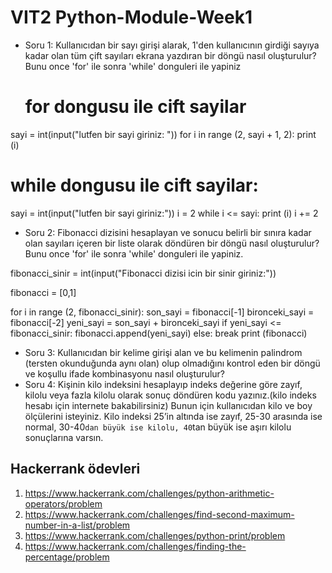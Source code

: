 # VIT2 Python-Module-Week1
- Soru 1: Kullanıcıdan bir sayı girişi alarak, 1'den kullanıcının girdiği sayıya kadar olan tüm çift sayıları ekrana yazdıran bir döngü nasıl oluşturulur? Bunu once 'for' ile sonra 'while' donguleri ile yapiniz

  # for dongusu ile cift sayilar
sayi = int(input("lutfen bir sayi giriniz: "))
for i in range (2, sayi + 1, 2):
    print (i)
# while dongusu ile cift sayilar:

sayi = int(input("lutfen bir sayi giriniz:"))
i = 2
while i <= sayi:
      print (i)
      i += 2

- Soru 2: Fibonacci dizisini hesaplayan ve sonucu belirli bir sınıra kadar olan sayıları içeren bir liste olarak döndüren bir döngü nasıl oluşturulur? Bunu once 'for' ile sonra 'while' donguleri ile yapiniz.

fibonacci_sinir = int(input("Fibonacci dizisi icin bir sinir giriniz:"))

fibonacci = [0,1]

for i in range (2, fibonacci_sinir):
    son_sayi = fibonacci[-1]
    bironceki_sayi = fibonacci[-2]
    yeni_sayi = son_sayi + bironceki_sayi
    if yeni_sayi <= fibonacci_sinir:
       fibonacci.append(yeni_sayi)
    else:
        break
print (fibonacci)


- Soru 3: Kullanıcıdan bir kelime girişi alan ve bu kelimenin palindrom (tersten okunduğunda aynı olan) olup olmadığını kontrol eden bir döngü ve koşullu ifade kombinasyonu nasıl oluşturulur?
- Soru 4: Kişinin kilo indeksini hesaplayıp indeks değerine göre zayıf, kilolu veya fazla kilolu olarak sonuç döndüren kodu yazınız.(kilo indeks hesabı için internete bakabilirsiniz)
Bunun için kullanıcıdan kilo ve boy ölçülerini isteyiniz. Kilo indeksi 25’in altında ise zayıf, 25-30  arasında ise normal, 30-40`dan büyük ise kilolu, 40`tan büyük ise aşırı kilolu sonuçlarına varsın.

## Hackerrank ödevleri
1.  https://www.hackerrank.com/challenges/python-arithmetic-operators/problem
2.  https://www.hackerrank.com/challenges/find-second-maximum-number-in-a-list/problem
3.  https://www.hackerrank.com/challenges/python-print/problem
4.  https://www.hackerrank.com/challenges/finding-the-percentage/problem

